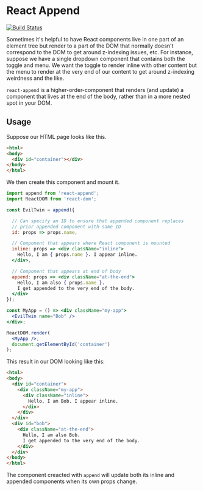 React Append
==============
[![Build Status](https://travis-ci.org/esperco/react-append.svg?branch=master)](https://travis-ci.org/esperco/react-append)

Sometimes it's helpful to have React components live in one part of an
element tree but render to a part of the DOM that normally doesn't correspond
to the DOM to get around z-indexing issues, etc. For instance, suppose we
have  a single dropdown component that contains both the toggle and menu.
We want the toggle to render inline with other content but the menu to render
at the very end of our content to get around z-indexing weirdness and the like.

`react-append` is a higher-order-component that renders (and update) a
component that lives at the end of the body, rather than in a more nested
spot in your DOM.

Usage
-----

Suppose our HTML page looks like this.

```html
<html>
<body>
  <div id="container"></div>
</body>
</html>
```

We then create this component and mount it.

```jsx
import append from 'react-append';
import ReactDOM from 'react-dom';

const EvilTwin = append({

  // Can specify an ID to ensure that appended component replaces
  // prior appended component with same ID
  id: props => props.name,

  // Component that appears where React component is mounted
  inline: props => <div className="inline">
    Hello, I am { props.name }. I appear inline.
  </div>,

  // Component that appears at end of body
  append: props => <div className="at-the-end">
    Hello, I am also { props.name }.
    I get appended to the very end of the body.
  </div>
});

const MyApp = () => <div className="my-app">
  <EvilTwin name="Bob" />
</div>;

ReactDOM.render(
  <MyApp />, 
  document.getElementById('container')
);
```

This result in our DOM looking like this:

```html
<html>
<body>
  <div id="container">
    <div className="my-app">
      <div className="inline">
        Hello, I am Bob. I appear inline.
      </div>
    </div>
  </div>
  <div id="bob">
    <div className="at-the-end">
      Hello, I am also Bob.
      I get appended to the very end of the body.
    </div>
  </div>
</body>
</html>
```

The component creacted with `append` will update both its inline and appended
components when its own props change.